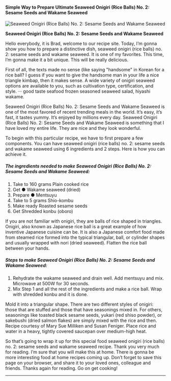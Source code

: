             

#### Simple Way to Prepare Ultimate Seaweed Onigiri (Rice Balls) No. 2: Sesame Seeds and Wakame Seaweed

![Seaweed Onigiri (Rice Balls) No. 2:  Sesame Seeds and Wakame Seaweed](https://img-global.cpcdn.com/recipes/4636143663448064/751x532cq70/seaweed-onigiri-rice-balls-no-2-sesame-seeds-and-wakame-seaweed-recipe-main-photo.jpg)

**Seaweed Onigiri (Rice Balls) No. 2: Sesame Seeds and Wakame Seaweed**

Hello everybody, it is Brad, welcome to our recipe site. Today, I’m gonna show you how to prepare a distinctive dish, seaweed onigiri (rice balls) no. 2: sesame seeds and wakame seaweed. It is one of my favorites. This time, I’m gonna make it a bit unique. This will be really delicious.

First of all, the texts made no sense (like saying "handsome" in Korean for a rice ball? I guess if you want to give the handsome man in your life a nice triangle kimbap, then it makes sense. A wide variety of onigiri seaweed options are available to you, such as cultivation type, certification, and style. ··· good taste seafood frozen seasoned seaweed salad, hiyashi wakame.

Seaweed Onigiri (Rice Balls) No. 2: Sesame Seeds and Wakame Seaweed is one of the most favored of recent trending meals in the world. It’s easy, it’s fast, it tastes yummy. It’s enjoyed by millions every day. Seaweed Onigiri (Rice Balls) No. 2: Sesame Seeds and Wakame Seaweed is something that I have loved my entire life. They are nice and they look wonderful.

To begin with this particular recipe, we have to first prepare a few components. You can have seaweed onigiri (rice balls) no. 2: sesame seeds and wakame seaweed using 6 ingredients and 2 steps. Here is how you can achieve it.

##### The ingredients needed to make Seaweed Onigiri (Rice Balls) No. 2: Sesame Seeds and Wakame Seaweed:

1.  Take to 160 grams Plain cooked rice
2.  Get ● Wakame seaweed (dried)
3.  Prepare ● Mentsuyu
4.  Take to 5 grams Shio-kombu
5.  Make ready Roasted sesame seeds
6.  Get Shredded konbu (oboro)

If you are not familiar with onigiri, they are balls of rice shaped in triangles. Onigiri, also known as Japanese rice ball is a great example of how inventive Japanese cuisine can be. It is also a Japanese comfort food made from steamed rice formed into the typical triangular, ball, or cylinder shapes and usually wrapped with nori (dried seaweed). Flatten the rice ball between your hands.

##### Steps to make Seaweed Onigiri (Rice Balls) No. 2: Sesame Seeds and Wakame Seaweed:

1.  Rehydrate the wakame seaweed and drain well. Add mentsuyu and mix. Microwave at 500W for 30 seconds.
2.  Mix Step 1 and all the rest of the ingredients and make a rice ball. Wrap with shredded konbu and it is done.

Mold it into a triangular shape. There are two different styles of onigiri: those that are stuffed and those that have seasonings mixed in. For others, seasonings like toasted black sesame seeds, yukari (red shiso powder), or sakebushi (dried salmon flakes) are simply mixed with the rice and then. Recipe courtesy of Mary Sue Milliken and Susan Feniger. Place rice and water in a heavy, tightly covered saucepan over medium-high heat.

So that’s going to wrap it up for this special food seaweed onigiri (rice balls) no. 2: sesame seeds and wakame seaweed recipe. Thank you very much for reading. I’m sure that you will make this at home. There is gonna be more interesting food at home recipes coming up. Don’t forget to save this page on your browser, and share it to your loved ones, colleague and friends. Thanks again for reading. Go on get cooking!

* * *